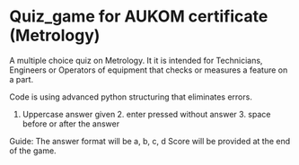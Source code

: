 # Quiz_game for AUKOM certificate (Metrology)

A multiple choice quiz on Metrology. It it is intended for Technicians, Engineers or Operators of equipment that checks or measures a feature on a part.

Code is using advanced python structuring that eliminates errors.
1. Uppercase answer given 2. enter pressed without answer  3. space before or after the answer

Guide: The answer format will be a, b, c, d
Score will be provided at the end of the game.